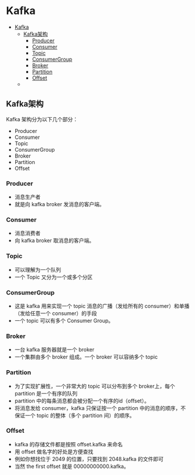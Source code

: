 # Kafka
- [Kafka](#kafka)
  - [Kafka架构](#kafka架构)
    - [Producer](#producer)
    - [Consumer](#consumer)
    - [Topic](#topic)
    - [ConsumerGroup](#consumergroup)
    - [Broker](#broker)
    - [Partition](#partition)
    - [Offset](#offset)
  - [](#)

## Kafka架构
Kafka 架构分为以下几个部分：
- Producer
- Consumer
- Topic
- ConsumerGroup
- Broker
- Partition
- Offset

### Producer
- 消息生产者
- 就是向 kafka broker 发消息的客户端。

### Consumer
- 消息消费者
- 向 kafka broker 取消息的客户端。

### Topic
- 可以理解为一个队列
- 一个 Topic 又分为一个或多个分区

### ConsumerGroup
- 这是 kafka 用来实现一个 topic 消息的广播（发给所有的 consumer）和单播（发给任意一个 consumer）的手段
- 一个 topic 可以有多个 Consumer Group。

### Broker
- 一台 kafka 服务器就是一个 broker
- 一个集群由多个 broker 组成。一个 broker 可以容纳多个 topic

### Partition
- 为了实现扩展性，一个非常大的 topic 可以分布到多个 broker上，每个 partition 是一个有序的队列
- partition 中的每条消息都会被分配一个有序的id（offset）。
- 将消息发给 consumer，kafka 只保证按一个 partition 中的消息的顺序，不保证一个 topic 的整体（多个 partition 间）的顺序。

### Offset
- kafka 的存储文件都是按照 offset.kafka 来命名
- 用 offset 做名字的好处是方便查找
- 例如你想找位于 2049 的位置，只要找到 2048.kafka 的文件即可
- 当然 the first offset 就是 00000000000.kafka。

## 